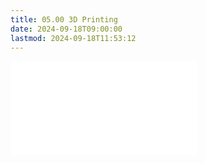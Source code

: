 ```yaml
---
title: 05.00 3D Printing
date: 2024-09-18T09:00:00
lastmod: 2024-09-18T11:53:12
---
```


![Link to included file contents](../../../../digital-fabrication/3d-printing/3d-printing.md)
